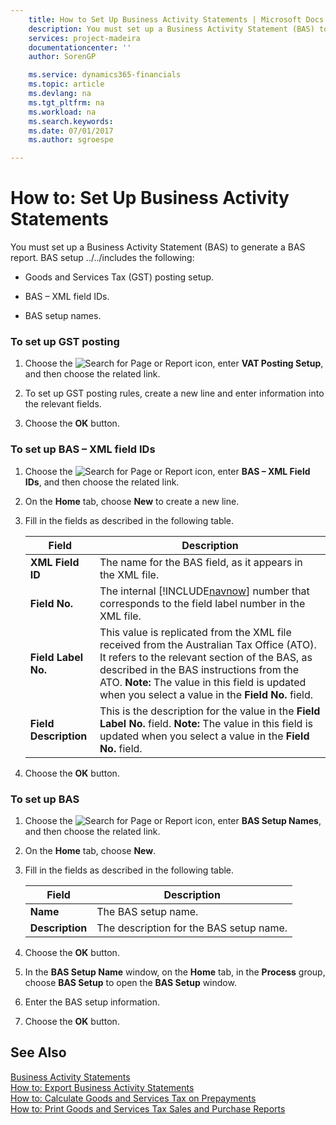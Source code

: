 ```yaml
---
    title: How to Set Up Business Activity Statements | Microsoft Docs
    description: You must set up a Business Activity Statement (BAS) to generate a BAS report. BAS setup ../../includes the following:
    services: project-madeira
    documentationcenter: ''
    author: SorenGP

    ms.service: dynamics365-financials
    ms.topic: article
    ms.devlang: na
    ms.tgt_pltfrm: na
    ms.workload: na
    ms.search.keywords:
    ms.date: 07/01/2017
    ms.author: sgroespe

---
```

# How to: Set Up Business Activity Statements
You must set up a Business Activity Statement (BAS) to generate a BAS report. BAS setup ../../includes the following:  
  
-   Goods and Services Tax (GST) posting setup.  
  
-   BAS – XML field IDs.  
  
-   BAS setup names.  
  
### To set up GST posting  
  
1.  Choose the ![Search for Page or Report](media/ui-search/search_small.png "Search for Page or Report icon") icon, enter **VAT Posting Setup**, and then choose the related link.  
  
2.  To set up GST posting rules, create a new line and enter information into the relevant fields.  
  
3.  Choose the **OK** button.  
  
### To set up BAS – XML field IDs  
  
1.  Choose the ![Search for Page or Report](media/ui-search/search_small.png "Search for Page or Report icon") icon, enter **BAS – XML Field IDs**, and then choose the related link.  
  
2.  On the **Home** tab, choose **New** to create a new line.  
  
3.  Fill in the fields as described in the following table.  
  
    |Field|Description|  
    |---------------------------------|---------------------------------------|  
    |**XML Field ID**|The name for the BAS field, as it appears in the XML file.|  
    |**Field No.**|The internal [!INCLUDE[navnow](../../includes/navnow_md.md)] number that corresponds to the field label number in the XML file.|  
    |**Field Label No.**|This value is replicated from the XML file received from the Australian Tax Office (ATO). It refers to the relevant section of the BAS, as described in the BAS instructions from the ATO. **Note:**  The value in this field is updated when you select a value in the **Field No.** field.|  
    |**Field Description**|This is the description for the value in the **Field Label No.** field. **Note:**  The value in this field is updated when you select a value in the **Field No.** field.|  
  
4.  Choose the **OK** button.  
  
### To set up BAS  
  
1.  Choose the ![Search for Page or Report](media/ui-search/search_small.png "Search for Page or Report icon") icon, enter **BAS Setup Names**, and then choose the related link.  
  
2.  On the **Home** tab, choose **New**.  
  
3.  Fill in the fields as described in the following table.  
  
    |Field|Description|  
    |---------------------------------|---------------------------------------|  
    |**Name**|The BAS setup name.|  
    |**Description**|The description for the BAS setup name.|  
  
4.  Choose the **OK** button.  
  
5.  In the **BAS Setup Name** window, on the **Home** tab, in the **Process** group, choose **BAS Setup** to open the **BAS Setup** window.  
  
6.  Enter the BAS setup information.  
  
7.  Choose the **OK** button.  
  
## See Also  
 [Business Activity Statements](business-activity-statements.md)   
 [How to: Export Business Activity Statements](how-to-export-business-activity-statements.md)   
 [How to: Calculate Goods and Services Tax on Prepayments](how-to-calculate-goods-and-services-tax-on-prepayments.md)   
 [How to: Print Goods and Services Tax Sales and Purchase Reports](how-to-print-goods-and-services-tax-sales-and-purchase-reports.md)